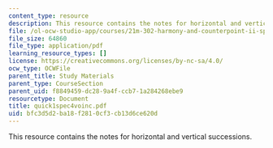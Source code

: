 ```yaml
---
content_type: resource
description: This resource contains the notes for horizontal and vertical successions.
file: /ol-ocw-studio-app/courses/21m-302-harmony-and-counterpoint-ii-spring-2005/bfc3d5d2ba18f2810cf3cb13d6ce620d_quick1spec4voinc.pdf
file_size: 64860
file_type: application/pdf
learning_resource_types: []
license: https://creativecommons.org/licenses/by-nc-sa/4.0/
ocw_type: OCWFile
parent_title: Study Materials
parent_type: CourseSection
parent_uid: f8849459-dc28-9a4f-ccb7-1a284268ebe9
resourcetype: Document
title: quick1spec4voinc.pdf
uid: bfc3d5d2-ba18-f281-0cf3-cb13d6ce620d
---
```

This resource contains the notes for horizontal and vertical successions.
